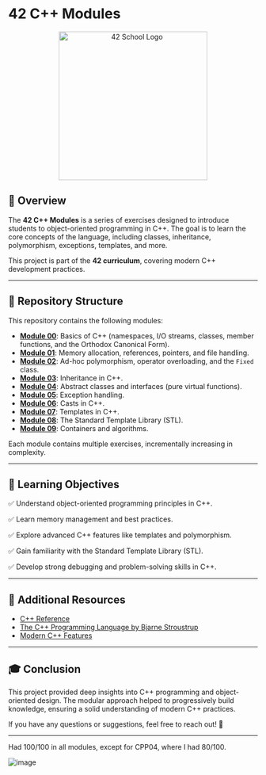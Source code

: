 # 42 C++ Modules

<p align="center">
  <img src="https://user-images.githubusercontent.com/94384240/170144677-24ff4d41-6e4a-491a-adfa-7dcf0eac630a.jpeg" alt="42 School Logo" width="300">
</p>

## 📌 Overview

The **42 C++ Modules** is a series of exercises designed to introduce students to object-oriented programming in C++.
The goal is to learn the core concepts of the language, including classes, inheritance, polymorphism, exceptions, templates, and more.

This project is part of the **42 curriculum**, covering modern C++ development practices.

---

## 📂 Repository Structure

This repository contains the following modules:

- [**Module 00**](./CPP00): Basics of C++ (namespaces, I/O streams, classes, member functions, and the Orthodox Canonical Form).
- [**Module 01**](./CPP01): Memory allocation, references, pointers, and file handling.
- [**Module 02**](./CPP02): Ad-hoc polymorphism, operator overloading, and the `Fixed` class.
- [**Module 03**](./CPP03): Inheritance in C++.
- [**Module 04**](./CPP04): Abstract classes and interfaces (pure virtual functions).
- [**Module 05**](./CPP05): Exception handling.
- [**Module 06**](./CPP06): Casts in C++.
- [**Module 07**](./CPP07): Templates in C++.
- [**Module 08**](./CPP08): The Standard Template Library (STL).
- [**Module 09**](./CPP09): Containers and algorithms.

Each module contains multiple exercises, incrementally increasing in complexity.

---

## 🎯 Learning Objectives

✅ Understand object-oriented programming principles in C++.

✅ Learn memory management and best practices.

✅ Explore advanced C++ features like templates and polymorphism.

✅ Gain familiarity with the Standard Template Library (STL).

✅ Develop strong debugging and problem-solving skills in C++.

---

## 📖 Additional Resources

- [C++ Reference](https://en.cppreference.com/w/)
- [The C++ Programming Language by Bjarne Stroustrup](https://www.stroustrup.com/TheBook.html)
- [Modern C++ Features](https://cppreference.com/w/cpp/language/)

---

## 🎓 Conclusion

This project provided deep insights into C++ programming and object-oriented design. The modular approach helped to progressively build knowledge, ensuring a solid understanding of modern C++ practices.

If you have any questions or suggestions, feel free to reach out! 🚀

---

Had 100/100 in all modules, except for CPP04, where I had 80/100.

![image](https://github.com/user-attachments/assets/fa7751b7-3aaa-4c4b-a267-e0603e19d303)


